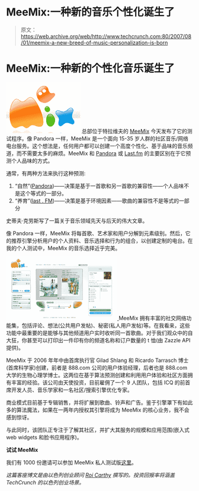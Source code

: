 # MeeMix:一种新的音乐个性化诞生了 

> 原文：<https://web.archive.org/web/http://www.techcrunch.com:80/2007/08/01/meemix-a-new-breed-of-music-personalization-is-born>

# MeeMix:一种新的个性化音乐诞生了

[![meemix.png](img/16cdb05d4e8c53184172c322ad995e1a.png)](https://web.archive.org/web/20221130201609/http://www.crunchbase.com/company/meemix) 总部位于特拉维夫的 [MeeMix](https://web.archive.org/web/20221130201609/http://meemix.com/) 今天发布了它的测试程序。像 Pandora 一样，MeeMix 是一个面向 15-35 岁人群的社区音乐/网络电台服务。这个想法是，任何用户都可以创建一个高度个性化、基于品味的音乐频道，而不需要太多的麻烦。MeeMix 和 [Pandora](https://web.archive.org/web/20221130201609/http://www.crunchbase.com/company/pandora) 或 [Last.fm](https://web.archive.org/web/20221130201609/http://www.crunchbase.com/company/last.fm) 的主要区别在于它预测个人品味的方式。

通常，有两种方法来执行这种预测:

1.  “自然”([Pandora](https://web.archive.org/web/20221130201609/http://www.crunchbase.com/company/pandora))——决策是基于一首歌和另一首歌的兼容性——个人品味不是这个等式的一部分。
2.  “养育”([last . FM](https://web.archive.org/web/20221130201609/http://www.crunchbase.com/company/last.fm))——决策是基于环境因素——歌曲的兼容性不是等式的一部分

史蒂夫·克劳斯写了一篇关于音乐领域先天与后天的伟大文章。

像 Pandora 一样，MeeMix 将每首歌、艺术家和用户分解到元素级别。然后，它的推荐引擎分析用户的个人资料、音乐选择和行为的组合，以创建定制的电台。在我的个人测试中，MeeMix 的音乐选择近乎完美。

[![meemixsmall.png](img/5b95bd0c98946c75095a603911ff0ce4.png) ](https://web.archive.org/web/20221130201609/https://beta.techcrunch.com/wp-content/uploads/2007/08/meemixbig.png) MeeMix 拥有丰富的社交网络功能集，包括评论、想法(公共用户发帖)、秘密(私人用户发帖)等。在我看来，这些功能中最重要的是能够与其他频道用户实时收听同一首歌曲。对于我们观众中的自大狂，你甚至可以打印出一件印有你的频道名称和订户数量的 t 恤(由 Zazzle API 提供)。

MeeMix 于 2006 年年中由首席执行官 Gilad Shlang 和 Ricardo Tarrasch 博士(首席科学家)创建，前者是 888.com 公司的用户体验经理，后者也是 888.com 大学的生物心理学博士。这两位在基于算法预测创建和利用用户体验和社区方面拥有丰富的经验。该公司由天使投资，目前雇佣了一个 9 人团队，包括 ICQ 的前首席开发人员、音乐学家和一名社区/搜索引擎优化专家。

商业模式目前基于专辑销售，并将扩展到歌曲、铃声和广告。鉴于引擎罩下有如此多的算法魔法，如果在一两年内授权其引擎将成为 MeeMix 的核心业务，我不会感到惊讶。

与此同时，该团队正专注于了解其社区，并扩大其服务的规模和应用范围(嵌入式 web widgets 和脸书应用程序)。

**试试 MeeMix**

我们有 1000 份邀请可以参加 MeeMix 私人测试版[这里](https://web.archive.org/web/20221130201609/http://www.meemix.com/preview/techcrunch)。

*这篇客座博文是由以色列创业顾问 [Roi Carthy](https://web.archive.org/web/20221130201609/http://www.roicarthy.com/) 撰写的。投资回报率将涵盖 TechCrunch 的以色列创业场景。*